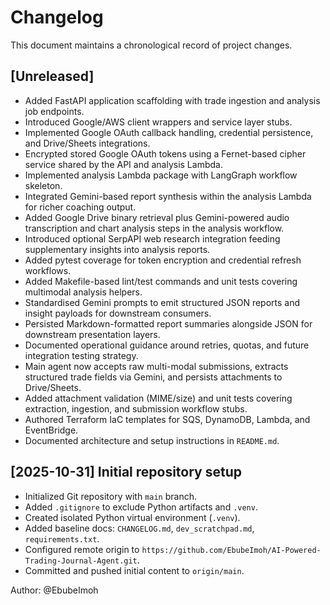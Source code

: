 # Changelog

This document maintains a chronological record of project changes.

## [Unreleased]
- Added FastAPI application scaffolding with trade ingestion and analysis job endpoints.
- Introduced Google/AWS client wrappers and service layer stubs.
- Implemented Google OAuth callback handling, credential persistence, and Drive/Sheets integrations.
- Encrypted stored Google OAuth tokens using a Fernet-based cipher service shared by the API and analysis Lambda.
- Implemented analysis Lambda package with LangGraph workflow skeleton.
- Integrated Gemini-based report synthesis within the analysis Lambda for richer coaching output.
- Added Google Drive binary retrieval plus Gemini-powered audio transcription and chart analysis steps in the analysis workflow.
- Introduced optional SerpAPI web research integration feeding supplementary insights into analysis reports.
- Added pytest coverage for token encryption and credential refresh workflows.
- Added Makefile-based lint/test commands and unit tests covering multimodal analysis helpers.
- Standardised Gemini prompts to emit structured JSON reports and insight payloads for downstream consumers.
- Persisted Markdown-formatted report summaries alongside JSON for downstream presentation layers.
- Documented operational guidance around retries, quotas, and future integration testing strategy.
- Main agent now accepts raw multi-modal submissions, extracts structured trade fields via Gemini, and persists attachments to Drive/Sheets.
- Added attachment validation (MIME/size) and unit tests covering extraction, ingestion, and submission workflow stubs.
- Authored Terraform IaC templates for SQS, DynamoDB, Lambda, and EventBridge.
- Documented architecture and setup instructions in `README.md`.

## [2025-10-31] Initial repository setup
- Initialized Git repository with `main` branch.
- Added `.gitignore` to exclude Python artifacts and `.venv`.
- Created isolated Python virtual environment (`.venv`).
- Added baseline docs: `CHANGELOG.md`, `dev_scratchpad.md`, `requirements.txt`.
- Configured remote origin to `https://github.com/EbubeImoh/AI-Powered-Trading-Journal-Agent.git`.
- Committed and pushed initial content to `origin/main`.

Author: @EbubeImoh
